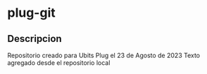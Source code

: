 # plug-git
## Descripcion
Repositorio creado para Ubits Plug el 23 de Agosto de 2023
Texto agregado desde el repositorio local